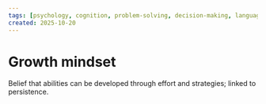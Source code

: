 ```yaml
---
tags: [psychology, cognition, problem-solving, decision-making, language, intelligence, testing, heuristics, bias]
created: 2025-10-20
---
```

# Growth mindset

Belief that abilities can be developed through effort and strategies; linked to persistence.

